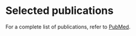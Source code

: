 
# Selected publications

For a complete list of publications, refer to
[PubMed](https://www.ncbi.nlm.nih.gov/pubmed/?term=Dub%C3%A9%20MP%5BAuthor%5D&cauthor=true&cauthor_uid=29298995).


